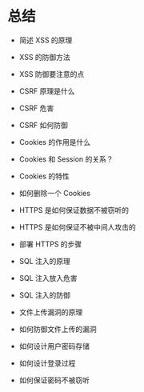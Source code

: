 # 总结

- 简述 XSS 的原理
- XSS 的防御方法
- XSS 防御要注意的点

- CSRF 原理是什么
- CSRF 危害
- CSRF 如何防御

- Cookies 的作用是什么
- Cookies 和 Session 的关系？
- Cookies 的特性
- 如何删除一个 Cookies

- HTTPS 是如何保证数据不被窃听的
- HTTPS 是如何保证不被中间人攻击的
- 部署 HTTPS 的步骤

- SQL 注入的原理
- SQL 注入放入危害
- SQL 注入的防御

- 文件上传漏洞的原理
- 如何防御文件上传的漏洞

- 如何设计用户密码存储
- 如何设计登录过程
- 如何保证密码不被窃听
